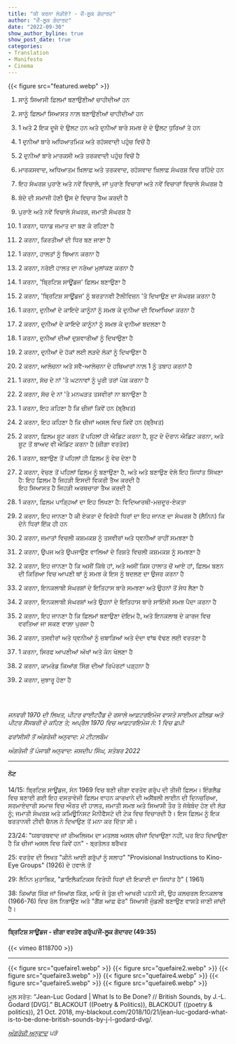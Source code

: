 ```yaml
---
title: "ਕੀ ਕਰਨਾ ਲੋੜੀਏ? - ਜੌਂ-ਲੂਕ ਗੋਦਾਰਦ"
author: "ਜੌਂ-ਲੂਕ ਗੋਦਾਰਦ"
date: "2022-09-30"
show_author_byline: true
show_post_date: true
categories:
- Translation
- Manifesto
- Cinema
---
```


{{< figure src="featured.webp" >}}


1.  ਸਾਨੂੰ ਸਿਆਸੀ ਫ਼ਿਲਮਾਂ ਬਣਾਉਣੀਆਂ ਚਾਹੀਦੀਆਂ ਹਨ

2.  ਸਾਨੂੰ ਫ਼ਿਲਮਾਂ ਸਿਆਸਤ ਨਾਲ਼ ਬਣਾਉਣੀਆਂ ਚਾਹੀਦੀਆਂ ਹਨ

3.  1 ਅਤੇ 2 ਇਕ ਦੂਜੇ ਦੇ ਉਲਟ ਹਨ ਅਤੇ ਦੁਨੀਆਂ ਬਾਰੇ ਸਮਝ ਦੇ ਦੋ ਉਲਟ ਧੁਰਿਆਂ ਤੇ ਹਨ

4.  1 ਦੁਨੀਆਂ ਬਾਰੇ ਅਧਿਆਤਮਿਕ ਅਤੇ ਰਹੱਸਵਾਦੀ ਪਹੁੰਚ ਵਿਚੋਂ ਹੈ

5.  2 ਦੁਨੀਆਂ ਬਾਰੇ ਮਾਰਕਸੀ ਅਤੇ ਤਰਕਵਾਦੀ ਪਹੁੰਚ ਵਿਚੋਂ ਹੈ

6.  ਮਾਰਕਸਵਾਦ, ਅਧਿਆਤਮ ਖ਼ਿਲਾਫ਼ ਅਤੇ ਤਰਕਵਾਦ, ਰਹੱਸਵਾਦ ਖ਼ਿਲਾਫ਼ ਸੰਘਰਸ਼ ਵਿਚ ਰਹਿੰਦੇ ਹਨ

7.  ਇਹ ਸੰਘਰਸ਼ ਪੁਰਾਣੇ ਅਤੇ ਨਵੇਂ ਵਿਚਾਲੇ, ਜਾਂ ਪੁਰਾਣੇ ਵਿਚਾਰਾਂ ਅਤੇ ਨਵੇਂ ਵਿਚਾਰਾਂ ਵਿਚਾਲੇ ਸੰਘਰਸ਼ ਹੈ

8.  ਬੰਦੇ ਦੀ ਸਮਾਜੀ ਹੋਣੀ ਉਸ ਦੇ ਵਿਚਾਰ ਤੈਅ ਕਰਦੀ ਹੈ

9.  ਪੁਰਾਣੇ ਅਤੇ ਨਵੇਂ ਵਿਚਾਲੇ ਸੰਘਰਸ਼, ਜਮਾਤੀ ਸੰਘਰਸ਼ ਹੈ

10. 1 ਕਰਨਾ, ਧਨਾਡ ਜਮਾਤ ਦਾ ਬਣ ਕੇ ਰਹਿਣਾ ਹੈ

11. 2 ਕਰਨਾ, ਕਿਰਤੀਆਂ ਦੀ ਧਿਰ ਬਣ ਜਾਣਾ ਹੈ

12. 1 ਕਰਨਾ, ਹਾਲਤਾਂ ਨੂੰ ਬਿਆਨ ਕਰਨਾ ਹੈ

13. 2 ਕਰਨਾ, ਨਰੋਈ ਹਾਲਤ ਦਾ ਨਰੋਆ ਮੁਲਾਂਕਣ ਕਰਨਾ ਹੈ

14. 1 ਕਰਨਾ, 'ਬ੍ਰਿਟਿਸ਼ ਸਾਊਂਡਜ' ਫ਼ਿਲਮ ਬਣਾਉਣਾ ਹੈ

15. 2 ਕਰਨਾ, 'ਬ੍ਰਿਟਿਸ਼ ਸਾਊਂਡਜ' ਨੂੰ ਬਰਤਾਨਵੀ ਟੈਲੀਵਿਜ਼ਨ \'ਤੇ ਦਿਖਾਉਣ ਦਾ ਸੰਘਰਸ਼ ਕਰਨਾ ਹੈ

16. 1 ਕਰਨਾ, ਦੁਨੀਆਂ ਦੇ ਕਾਇਦੇ ਕਾਨੂੰਨਾਂ ਨੂੰ ਸਮਝ ਕੇ ਦੁਨੀਆ ਦੀ ਵਿਆਖਿਆ ਕਰਨਾ ਹੈ

17. 2 ਕਰਨਾ, ਦੁਨੀਆਂ ਦੇ ਕਾਇਦੇ ਕਾਨੂੰਨਾਂ ਨੂੰ ਸਮਝ ਕੇ ਦੁਨੀਆ ਬਦਲਣਾ ਹੈ

18. 1 ਕਰਨਾ, ਦੁਨੀਆਂ ਦੀਆਂ ਦੁਸ਼ਵਾਰੀਆਂ ਨੂੰ ਦਿਖਾਉਣਾ ਹੈ

19. 2 ਕਰਨਾ, ਦੁਨੀਆਂ ਦੇ ਹੱਕਾਂ ਲਈ ਲੜਦੇ ਲੋਕਾਂ ਨੂੰ ਦਿਖਾਉਣਾ ਹੈ

20. 2 ਕਰਨਾ, ਆਲੋਚਨਾ ਅਤੇ ਸਵੈ-ਆਲੋਚਨਾ ਦੇ ਹਥਿਆਰਾਂ ਨਾਲ਼ 1 ਨੂੰ ਤਬਾਹ ਕਰਨਾਂ ਹੈ

21. 1 ਕਰਨਾ, ਸੱਚ ਦੇ ਨਾਂ 'ਤੇ ਘਟਨਾਵਾਂ ਨੂੰ ਪੂਰੀ ਤਰਾਂ ਪੇਸ਼ ਕਰਨਾ ਹੈ

22. 2 ਕਰਨਾ, ਸੱਚ ਦੇ ਨਾਂ 'ਤੇ ਮਨਘੜਤ ਤਸਵੀਰਾਂ ਨਾ ਬਨਾਉਣਾ ਹੈ  

23. 1 ਕਰਨਾ, ਇਹ ਕਹਿਣਾ ਹੈ ਕਿ ਚੀਜਾਂ ਕਿਵੇਂ ਹਨ (ਬ੍ਰੈਖਤ)

24. 2 ਕਰਨਾ, ਇਹ ਕਹਿਣਾ ਹੈ ਕਿ ਚੀਜਾਂ ਅਸਲ ਵਿਚ ਕਿਵੇਂ ਹਨ (ਬ੍ਰੈਖਤ)

25. 2 ਕਰਨਾ, ਫ਼ਿਲਮ ਸ਼ੂਟ ਕਰਨ ਤੋਂ ਪਹਿਲਾਂ ਹੀ ਐਡਿਟ ਕਰਨਾ ਹੈ, ਸ਼ੂਟ ਦੇ ਦੌਰਾਨ ਐਡਿਟ ਕਰਨਾ, ਅਤੇ ਸ਼ੂਟ ਤੋਂ ਬਾਅਦ ਵੀ ਐਡਿਟ ਕਰਨਾ ਹੈ (ਜ਼ੀਗਾ ਵਰਤੋਵ)

26. 1 ਕਰਨਾ, ਬਣਾਉਣ ਤੋਂ ਪਹਿਲਾਂ ਹੀ ਫ਼ਿਲਮ ਨੂੰ ਵੇਚ ਦੇਣਾ ਹੈ

27. 2 ਕਰਨਾ, ਵੇਚਣ ਤੋਂ ਪਹਿਲਾਂ ਫ਼ਿਲਮ ਨੂੰ ਬਣਾਉਣਾ ਹੈ, ਅਤੇ ਅਤੇ ਬਣਾਉਣ ਵੇਲੇ ਇਹ ਸਿਧਾਂਤ ਸਿੱਖਣਾ ਹੈ:
     ਇਹ ਫ਼ਿਲਮ ਹੈ ਜਿਹੜੀ ਇਸਦੀ ਵਿਕਰੀ ਤੈਅ ਕਰਦੀ ਹੈ \
     ਇਹ ਸਿਆਸਤ ਹੈ ਜਿਹੜੀ ਅਰਥਚਾਰਾ ਤੈਅ ਕਰਦੀ ਹੈ

28. 1 ਕਰਨਾ, ਫ਼ਿਲਮ ਪਾੜ੍ਹਿਆਂ ਦਾ ਇਹ ਲਿਖਣਾ ਹੈ: ਵਿਦਿਆਰਥੀ-ਮਜ਼ਦੂਰ-ਏਕਤਾ

29. 2 ਕਰਨਾ, ਇਹ ਜਾਨਣਾ ਹੈ ਕੀ ਏਕਤਾ ਦੋ ਵਿਰੋਧੀ ਧਿਰਾਂ ਦਾ ਇਹ ਜਾਨਣ ਦਾ ਸੰਘਰਸ਼ ਹੈ (ਲੈਨਿਨ) ਕਿ ਦੋਨੇ ਧਿਰਾਂ ਇੱਕ ਹੀ ਹਨ

30. 2 ਕਰਨਾ, ਜਮਾਤਾਂ ਵਿਚਲੀ ਕਸ਼ਮਕਸ਼ ਨੂੰ ਤਸਵੀਰਾਂ ਅਤੇ ਧ੍ਵਨੀਆਂ ਰਾਹੀਂ ਸਮਝਣਾ ਹੈ

31. 2 ਕਰਨਾ, ਉਪਜ ਅਤੇ ਉਪਜਾਉਣ ਵਾਲਿਆਂ ਦੇ ਰਿਸ਼ਤੇ ਵਿਚਲੀ ਕਸ਼ਮਕਸ਼ ਨੂੰ ਸਮਝਣਾ ਹੈ

32. 2 ਕਰਨਾ, ਇਹ ਜਾਨਣਾ ਹੈ ਕਿ ਅਸੀਂ ਕਿੱਥੇ ਹਾਂ, ਅਤੇ ਅਸੀਂ ਕਿਸ ਹਾਲਾਤ ਚੋਂ ਆਏ ਹਾਂ, ਫ਼ਿਲਮ ਬਣਨ ਦੀ ਕਿਰਿਆ ਵਿਚ ਆਪਣੀ ਥਾਂ ਨੂੰ ਸਮਝ ਕੇ ਇਸ ਨੂੰ ਬਦਲਣ ਦਾ ਉਜਰ ਕਰਨਾ ਹੈ

33. 2 ਕਰਨਾ, ਇਨਕਲਾਬੀ ਸੰਘਰਸ਼ਾਂ ਦੇ ਇਤਿਹਾਸ ਬਾਰੇ ਸਮਝਣਾ ਅਤੇ ਉਹਨਾਂ ਤੋਂ ਸੇਧ ਲੈਣਾ ਹੈ

34. 2 ਕਰਨਾ, ਇਨਕਲਾਬੀ ਸੰਘਰਸ਼ਾਂ ਅਤੇ ਉਹਨਾਂ ਦੇ ਇਤਿਹਾਸ ਬਾਰੇ ਸਾਇੰਸੀ ਸਮਝ ਪੈਦਾ ਕਰਨਾ ਹੈ

35. 2 ਕਰਨਾ, ਇਹ ਜਾਨਣਾ ਹੈ ਕਿ ਫ਼ਿਲਮਾਂ ਬਣਾਉਣਾ ਦੋਇਮ ਹੈ, ਅਤੇ ਇਨਕਲਾਬ ਦੇ ਕਾਰਜ ਵਿਚ ਵਰਤਿਆ ਜਾ ਸਕਣ ਵਾਲ਼ਾ ਪੁਰਜਾ ਹੈ

36. 2 ਕਰਨਾ, ਤਸਵੀਰਾਂ ਅਤੇ ਧ੍ਵਨੀਆਂ ਨੂੰ ਜ਼ਬਾੜਿਆਂ ਅਤੇ ਦੰਦਾ ਵਾਂਙ ਵੱਢਣ ਲਈ ਵਰਤਣਾ ਹੈ

37. 1 ਕਰਨਾ, ਸਿਰਫ ਆਪਣੀਆਂ ਅੱਖਾਂ ਅਤੇ ਕੰਨ ਖੋਲਣਾ ਹੈ

38. 2 ਕਰਨਾ, ਕਾਮਰੇਡ ਕਿਆਂਗ ਸਿੰਗ ਦੀਆਂ ਰਿਪੋਰਟਾਂ ਪੜ੍ਹਨਾ ਹੈ

39. 2 ਕਰਨਾ, ਜੁਝਾਰੂ ਹੋਣਾ ਹੈ

<br>

<br>

*ਜਨਵਰੀ 1970 ਦੀ ਲਿਖਤ,  ਪੀਟਰ ਵਾਈਟਹੈੱਡ ਦੇ ਰਸਾਲੇ ਆਫ਼ਟਰਇਮੇਜ ਵਾਸਤੇ ਸਾਈਮਨ ਫ਼ੀਲਡ ਅਤੇ ਪੀਟਰ ਸੈਂਸਬਰੀ ਦੇ ਕਹਿਣ ਤੇ; ਅਪ੍ਰੈਲ  1970 ਵਿਚ ਆਫ਼ਟਰਇਮੇਜ ਨੰ: 1 ਵਿਚ ਛਪੀ*

*ਫਰਾਂਸੀਸੀ ਤੋਂ ਅੰਗਰੇਜੀ ਅਨੁਵਾਦ: ਮੋ ਟੀਟਲਬੌਮ*

*ਅੰਗਰੇਜੀ ਤੋਂ ਪੰਜਾਬੀ ਅਨੁਵਾਦ: ਜਸਦੀਪ ਸਿੰਘ, ਸਤੰਬਰ 2022*

***

#### ਨੋਟ

14/15: ਬ੍ਰਿਟਿਸ਼ ਸਾਊਂਡਜ, ਸੰਨ 1969 ਵਿਚ ਬਣੀ ਜ਼ੀਗਾ ਵਰਤੋਵ ਗਰੁੱਪ ਦੀ ਤੀਜੀ ਫ਼ਿਲਮ।
ਇੰਗਲੈਡ ਵਿਚ ਬਣਾਈ ਗਈ ਇਹ ਦਸਤਾਵੇਜੀ ਫ਼ਿਲਮ ਵਾਹਨ ਕਾਰਖਾਨੇ ਦੀ ਅਸੈਂਬਲੀ ਲਾਈਨ ਦੀ
ਦਿਨਚਰਿਆ, ਸਰਮਾਏਦਾਰੀ ਸਮਾਜ ਵਿਚ ਔਰਤ ਦੀ ਹਾਲਤ, ਜਮਾਤੀ ਸਮਝ ਅਤੇ ਸਿਆਸੀ ਤੌਰ ਤੇ
ਜੱਥੇਬੰਦ ਹੋਣ ਦੀ ਲੋੜ ਨੂੰ; ਜਮਾਤੀ ਸੰਘਰਸ਼ ਅਤੇ ਕਮਿਊਨਿਸਟ ਮੈਨੀਫੈਸਟੋ ਦੀ ਟੇਕ ਵਿਚ
ਵਿਚਾਰਦੀ ਹੈ। ਇਸ ਫ਼ਿਲਮ ਨੂੰ ਇਕ ਬਰਤਾਨਵੀ ਟੀਵੀ ਚੈਨਲ ਨੇ ਦਿਖਾਉਣ ਤੋਂ ਮਨਾ ਕਰ ਦਿੱਤਾ
ਸੀ।

23/24: "ਯਥਾਰਥਵਾਦ ਜਾਂ ਰੀਅਲਿਜਮ ਦਾ ਮਤਲਬ ਅਸਲ ਚੀਜਾਂ ਦਿਖਾਉਣਾ ਨਹੀਂ, ਪਰ ਇਹ
ਦਿਖਾਉਣਾ ਹੈ ਕਿ ਚੀਜਾਂ ਅਸਲ ਵਿਚ ਕਿਵੇਂ ਹਨ" - ਬ੍ਰਤੋਲਤ ਬਰੈਖਤ

25: ਵਰਤੋਵ ਦੀ ਲਿਖਤ "ਕੀਨੋ ਆਈ ਗਰੁੱਪਾਂ ਨੂੰ ਸਲਾਹ" "Provisional Instructions
to Kino-Eye Groups" (1926) ਦੇ ਹਵਾਲੇ ਤੋਂ

29: ਲੈਨਿਨ ਮੁਤਾਬਿਕ, "ਡਾਇਲੈਕਟਿਕਸ ਵਿਰੋਧੀ ਧਿਰਾਂ ਦੀ ਇਕਾਈ ਦਾ ਸਿਧਾਂਤ ਹੈ" (
1961)

38: ਕਿਆਂਗ ਸਿੰਗ ਜਾਂ ਜਿਆਂਗ ਕਿੰਗ, ਮਾਓ ਜੇ ਤੁੰਗ ਦੀ ਆਖਰੀ ਪਤਨੀ ਸੀ, ਉਹ ਕਲਚਰਲ
ਇਨਕਲਾਬ (1966-76) ਵਿਚ ਰੋਲ ਨਿਭਾਉਣ ਅਤੇ "ਗੈਂਗ ਆਫ਼ ਫੋਰ" ਸਿਆਸੀ ਜੁੰਡਲੀ ਬਣਾਉਣ
ਵਾਸਤੇ ਜਾਣੀ ਜਾਂਦੀ ਹੈ।

***

#### ਬ੍ਰਿਟਿਸ਼ ਸਾਊਂਡਜ - ਜ਼ੀਗਾ ਵਰਤੋਵ ਗਰੁੱਪ/ਜੌਂ-ਲੂਕ ਗੋਦਾਰਦ (49:35)

{{< vimeo 8118700 >}}

***
{{< figure src="quefaire1.webp" >}}
{{< figure src="quefaire2.webp" >}}
{{< figure src="quefaire3.webp" >}}
{{< figure src="quefaire4.webp" >}}
{{< figure src="quefaire5.webp" >}}
{{< figure src="quefaire6.webp" >}}

ਮੂਲ਼ ਸਰੋਤ: “Jean-Luc Godard | What Is to Be Done? // British Sounds, by J.-L. Godard [DVG].” BLACKOUT ((Poetry & Politics)), BLACKOUT ((poetry & politics)), 21 Oct. 2018, my-blackout.com/2018/10/21/jean-luc-godard-what-is-to-be-done-british-sounds-by-j-l-godard-dvg/.


*[ਅੰਗਰੇਜ਼ੀ ਅਨੁਵਾਦ](/writing/cine-manifesto-godard) ਪੜੋ* 

